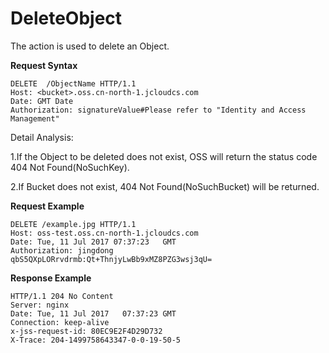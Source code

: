 # DeleteObject

The action is used to delete an Object.

**Request Syntax**

```
DELETE  /ObjectName HTTP/1.1
Host: <bucket>.oss.cn-north-1.jcloudcs.com
Date: GMT Date     
Authorization: signatureValue#Please refer to "Identity and Access Management"
```

Detail Analysis:

1.If the Object to be deleted does not exist, OSS will return the status code 404 Not Found(NoSuchKey).

2.If Bucket does not exist, 404 Not Found(NoSuchBucket) will be returned.

**Request Example**

```
DELETE /example.jpg HTTP/1.1
Host: oss-test.oss.cn-north-1.jcloudcs.com
Date: Tue, 11 Jul 2017 07:37:23   GMT    
Authorization: jingdong   qbS5QXpLORrvdrmb:Qt+ThnjyLwBb9xMZ8PZG3wsj3qU=
```

**Response Example**

```
HTTP/1.1 204 No Content
Server: nginx
Date: Tue, 11 Jul 2017   07:37:23 GMT
Connection: keep-alive
x-jss-request-id: 80EC9E2F4D29D732
X-Trace: 204-1499758643347-0-0-19-50-5
```
